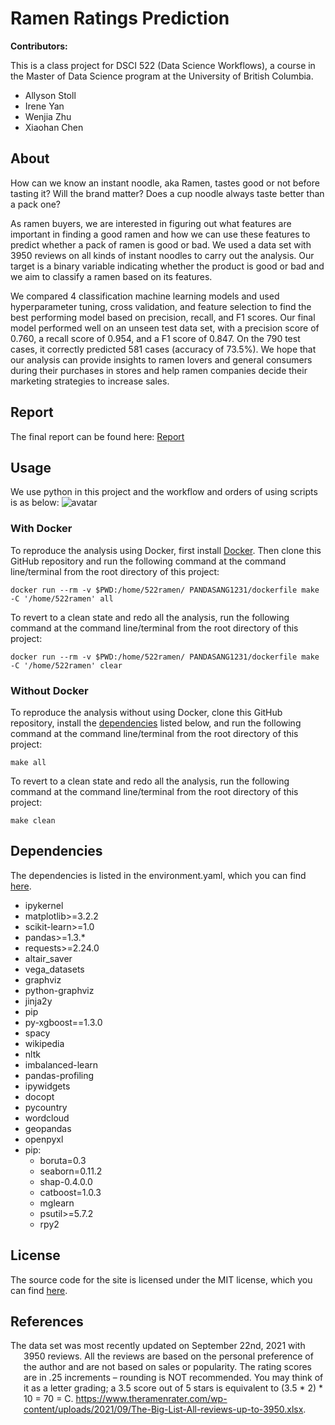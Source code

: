 # Ramen Ratings Prediction

**Contributors:**

This is a class project for DSCI 522 (Data Science Workflows), a course in the Master of Data Science program at the University of British Columbia.

  - Allyson Stoll
  - Irene Yan
  - Wenjia Zhu
  - Xiaohan Chen

## About
  How can we know an instant noodle, aka Ramen, tastes good or not before tasting it? Will the brand matter? Does a cup noodle always taste better than a pack one?

  As ramen buyers, we are interested in figuring out what features are important in finding a good ramen and how we can use these features to predict whether a pack of ramen is good or bad. We used a data set with 3950 reviews on all kinds of instant noodles to carry out the analysis. Our target is a binary variable indicating whether the product is good or bad and we aim to classify a ramen based on its features.
  
  We compared 4 classification machine learning models and used hyperparameter tuning, cross validation, and feature selection to find the best performing model based on precision, recall, and F1 scores. Our final model performed well on an unseen test data set, with a precision score of 0.760, a recall score of 0.954, and a F1 score of 0.847. On the 790 test cases, it correctly predicted 581 cases (accuracy of 73.5%).  We hope that our analysis can provide insights to ramen lovers and general consumers during their purchases in stores and help ramen companies decide their marketing strategies to increase sales.

## Report
The final report can be found here: [Report](https://github.com/PANDASANG1231/522_Ramen/blob/main/doc/ramen_ratings_report.html)

## Usage

We use python in this project and the workflow and orders of using scripts is as below:
![avatar](workflow.png)

### With Docker

To reproduce the analysis using Docker, first install [Docker](https://www.docker.com/get-started). Then clone this GitHub
repository and run the following command at the command line/terminal
from the root directory of this project:

```
docker run --rm -v $PWD:/home/522ramen/ PANDASANG1231/dockerfile make -C '/home/522ramen' all
```

To revert to a clean state and redo all the analysis, run the following command at the command line/terminal from the root directory of this project:

```
docker run --rm -v $PWD:/home/522ramen/ PANDASANG1231/dockerfile make -C '/home/522ramen' clear
```

### Without Docker
To reproduce the analysis without using Docker, clone this GitHub repository, install the [dependencies](#dependencies) listed below, and run the following command at the command line/terminal from the root directory of this project:

```
make all
```

To revert to a clean state and redo all the analysis, run the following command at the command line/terminal from the root directory of this project:

```
make clean
```

## Dependencies

The dependencies is listed in the environment.yaml, which you can find [here](https://raw.githubusercontent.com/PANDASANG1231/522_Ramen/main/environment.yaml).

 - ipykernel
  - matplotlib>=3.2.2
  - scikit-learn>=1.0
  - pandas>=1.3.*
  - requests>=2.24.0
  - altair_saver
  - vega_datasets
  - graphviz
  - python-graphviz
  - jinja2y
  - pip
  - py-xgboost==1.3.0
  - spacy
  - wikipedia
  - nltk
  - imbalanced-learn
  - pandas-profiling
  - ipywidgets
  - docopt
  - pycountry
  - wordcloud
  - geopandas
  - openpyxl
  - pip:
    - boruta=0.3
    - seaborn=0.11.2
    - shap-0.4.0.0
    - catboost=1.0.3
    - mglearn
    - psutil>=5.7.2
    - rpy2

## License

The source code for the site is licensed under the MIT license, which you can find [here](https://raw.githubusercontent.com/PANDASANG1231/522_Ramen/main/LICENSE).

## References

<div id="refs" class="references hanging-indent">

<div id="ref-Dua2019">

The data set was most recently updated on September 22nd, 2021 with 3950 reviews.
All the reviews are based on the personal preference of the author and are not based on sales or popularity. The rating scores are in .25 increments – rounding is NOT recommended. You may think of it as a letter grading; a 3.5 score out of 5 stars is equivalent to (3.5 * 2) * 10 = 70 = C.
 <https://www.theramenrater.com/wp-content/uploads/2021/09/The-Big-List-All-reviews-up-to-3950.xlsx>.
</div>

</div>
